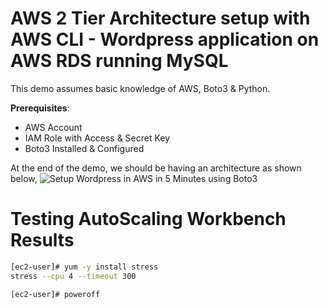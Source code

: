 # AWS 2 Tier Architecture setup with AWS CLI - Wordpress application on AWS RDS running MySQL
This demo assumes basic knowledge of AWS, Boto3 & Python.

**Prerequisites**:
 - AWS Account
 - IAM Role with Access & Secret Key
 - Boto3 Installed & Configured

At the end of the demo, we should be having an architecture as shown below,
![Setup Wordpress in AWS in 5 Minutes using Boto3](https://raw.githubusercontent.com/miztiik/AWS-Demos/master/img/setup-ec2-wordpress-boto.png)


# Testing AutoScaling Workbench Results
```sh
[ec2-user]# yum -y install stress
stress --cpu 4 --timeout 300
```

```sh
[ec2-user]# poweroff
```




